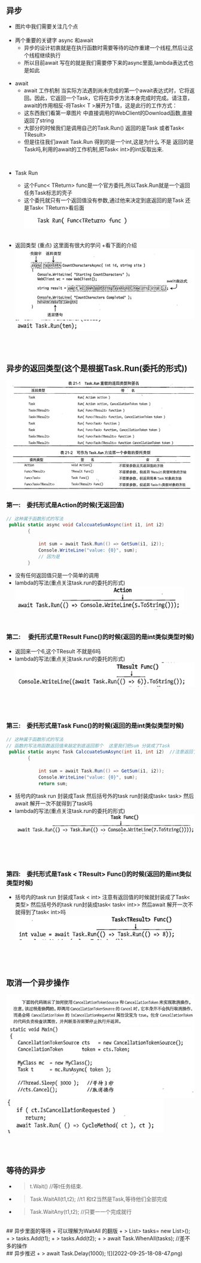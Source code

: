 ## 异步 
+ 图片中我们需要关注几个点
  <br><br>
+ 两个重要的关键字  async 和await
  + 异步的设计初衷就是在执行函数时需要等待的动作重建一个线程,然后让这个线程继续执行
  + 所以目前await 写在的就是我们需要停下来的async里面,lambda表达式也是如此
<br><br>
+ await 
   + await 工作机制 当实际方法遇到尚未完成的第一个await表达式时，它将返回。因此，它返回一个Task，它将在异步方法本身完成时完成。请注意，await的作用相反-将Task< T >展开为T值，这是此行的工作方式：
   + 这东西我们看第一章图片 中直接调用的WebClient的Download函数,直接返回了string
   + 大部分的时候我们是调用自己的Task.Run()  返回的是Task 或者Task< TResult>
   + 但是往往我们await Task.Run 得到的是一个int,这是为什么 不是 返回的是Task吗,利用的await的工作机制,把Task< int>的int反取出来.

<br>

+ Task Run
  + 这个Func< TReturn> func是一个官方委托,所以Task.Run就是一个返回任务Task标志的壳子
  + 这个委托就只有一个返回值没有参数,通过他来决定到底返回的是Task 还是Task< TReturn>看后面
  ![](2022-09-25-14-24-03.png)

  <br>
+ 返回类型 (重点)  这里面有很大的学问
   +看下面的介绍
![](2022-09-25-13-34-28.png)
![](2022-09-25-13-47-29.png)
<br><br><br><br>

## 异步的返回类型(这个是根据Task.Run(委托的形式))
![](2022-09-25-13-42-32.png)
![](2022-09-25-13-42-40.png)
### 第一:&emsp;委托形式是Action的时候(无返回值)
```C#
// 这种属于函数形式的写法
 public static async void CalccuateSumAsync(int i1, int i2)
        {

            int sum = await Task.Run(() => GetSum(i1, i2));
            Console.WriteLine("value: {0}", sum);
            // 因为是
        }

```

+ 没有任何返回值只是一个简单的调用
+ lambda的写法(重点关注task.run的委托的形式)
![](2022-09-25-14-28-50.png)
<br><br><br>


### 第二: &emsp;委托形式是TResult Func()的时候(返回的是int类似类型时候)
+ 返回来一个6,这个TResult 不就是6吗
+ lambda的写法(重点关注task.run的委托的形式)
![](2022-09-25-14-31-55.png)
<br>
<br><br>

### 第三:&emsp;委托形式是Task Func()的时候(返回的是int类似类型时候)
```C#
// 这种属于函数形式的写法 
// 函数的写法用函数返回值来敲定到底返回那个  这里我们把sum 分装成了Task
 public static async Task CalccuateSumAsync(int i1, int i2)  //注意返回了一个Task
        {

            int sum = await Task.Run(() => GetSum(i1, i2));
            Console.WriteLine("value: {0}", sum);
            return sum;
```

+ 括号内的task run 封装成Task 然后括号外的task run封装成task< task> 然后await 解开一次不就得到了task吗
+ lambda的写法(重点关注task.run的委托的形式)
![](2022-09-25-14-34-02.png)
<br><br><br><br><br>
### 第四:&emsp;委托形式是Task < TResult> Func()的时候(返回的是int类似类型时候)
+ 括号内的task run 封装成Task < int> 注意有返回值的时候就封装成了Task<类型> 然后括号外的task run封装成task< task< int>> 然后await 解开一次不就得到了task< int>吗
![](2022-09-25-14-40-19.png)

<br><br><br>



## 取消一个异步操作
![](2022-09-25-16-22-43.png)
![](2022-09-25-16-23-25.png)
![](2022-09-25-16-23-36.png)
<br><br><br><br>


## 等待的异步 
+ > t.Wait()               //等t任务结束.
+ > Task.WaitAll(t1,t2);   //t1 和t2当然是Task,等待他们全部完成
+ > Task.WaitAny(t1,t2);   //只要一一个完成就行

<br>
## 异步里面的等待
+ 可以理解为WaitAll 的翻版
+ > List<Task<string>> tasks= new List<Task<string>>();
+ > tasks.Add(t1);
+ > tasks.Add(t2);
+ > await Task.WhenAll(tasks);   //差不多的操作
  
<br>
## 异步推迟
+ > await Task.Delay(1000);
![](2022-09-25-18-08-47.png)
